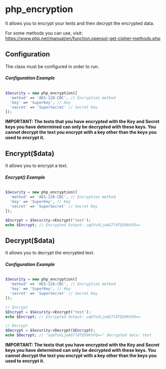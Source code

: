 # php_encryption
It allows you to encrypt your texts and then decrypt the encrypted data. 

For some methods you can use, visit: https://www.php.net/manual/en/function.openssl-get-cipher-methods.php

## **Configuration**
The class must be configured in order to run.

###### **Configuration Example**
```php
$Security = new php_encryption([
  'method' => 'AES-128-CBC', // Encryption method
  'key' => 'SuperKey', // Key
  'secret' => 'SuperSecret' // Secret Key
]);
```
**IMPORTANT: The texts that you have encrypted with the Key and Secret keys you have determined can only be decrypted with these keys. You cannot decrypt the text you encrypt with a key other than the keys you used to encrypt it.** 

## **Encrypt($data)**
It allows you to encrypt a text.

###### **Encrypt() Example**
```php
$Security = new php_encryption([
  'method' => 'AES-128-CBC', // Encryption method
  'key' => 'SuperKey', // Key
  'secret' => 'SuperSecret' // Secret Key
]);

$Encrypt = $Security->Encrypt('test');
echo $Encrypt; // Encrypted Output: uqGYuVLjeAG7l0TQ50khFQ==
```

## **Decrypt($data)**
It allows you to decrypt the encrypted text.

###### **Configuration Example**
```php
$Security = new php_encryption([
  'method' => 'AES-128-CBC', // Encryption method
  'key' => 'SuperKey', // Key
  'secret' => 'SuperSecret' // Secret Key
]);

// Encrypt
$Encrypt = $Security->Encrypt('test');
echo $Encrypt; // Encrypted Output: uqGYuVLjeAG7l0TQ50khFQ==

// Decrypt
$Decrypt = $Security->Decrypt($Encrypt);
echo $Decrypt; // "uqGYuVLjeAG7l0TQ50khFQ==" decrypted data: test
```
**IMPORTANT: The texts that you have encrypted with the Key and Secret keys you have determined can only be decrypted with these keys. You cannot decrypt the text you encrypt with a key other than the keys you used to encrypt it.** 
